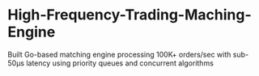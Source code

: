 # High-Frequency-Trading-Maching-Engine
Built Go-based matching engine processing 100K+ orders/sec with sub-50μs latency using priority queues and concurrent algorithms
